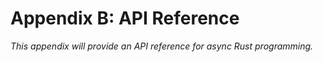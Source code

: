 # Appendix B: API Reference

*This appendix will provide an API reference for async Rust programming.* 
